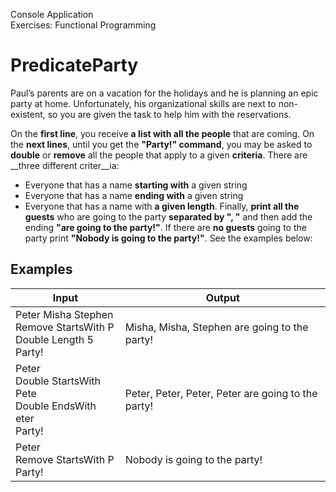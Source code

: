 Console Application<br>
Exercises: Functional Programming
# PredicateParty
Paul’s parents are on a vacation for the holidays and he is planning an epic party at home. Unfortunately, his organizational skills are next to non-existent, so you are given the task to help him with the reservations.


On the __first line__, you receive __a list with all the people__ that are coming. On the __next lines__, until you get the __"Party!" command__, you may be asked to __double__ or __remove__ all the people that apply to a given __criteria__. There are __three different criter__ia: 
- Everyone that has a name __starting with__ a given string
- Everyone that has a name __ending with__ a given string
- Everyone that has a name with __a given length__.
Finally, __print all the guests__ who are going to the party __separated by ", "__ and then add the ending __"are going to the party!"__. If there are __no guests__ going to the party print __"Nobody is going to the party!"__. See the examples below:
## Examples
Input|Output
-----|------
Peter Misha Stephen<br>Remove StartsWith P<br>Double Length 5<br>Party!|Misha, Misha, Stephen are going to the party!
Peter<br>Double StartsWith Pete<br>Double EndsWith eter<br>Party!|Peter, Peter, Peter, Peter are going to the party!
Peter<br>Remove StartsWith P<br>Party!|Nobody is going to the party!
